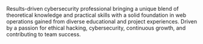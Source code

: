 Results-driven cybersecurity professional bringing a unique blend of theoretical knowledge and practical skills with a solid foundation in web operations gained from diverse educational and project experiences. 
Driven by a passion for ethical hacking, cybersecurity, continuous growth, and contributing to team success.
